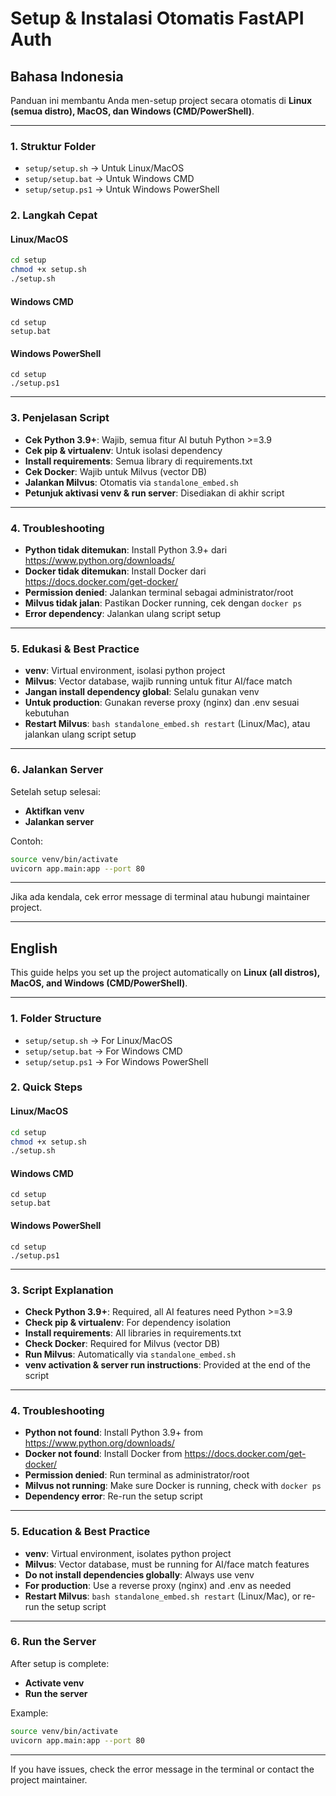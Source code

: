 # Setup & Instalasi Otomatis FastAPI Auth

## Bahasa Indonesia

Panduan ini membantu Anda men-setup project secara otomatis di **Linux (semua distro), MacOS, dan Windows (CMD/PowerShell)**.

---

### 1. Struktur Folder
- `setup/setup.sh` → Untuk Linux/MacOS
- `setup/setup.bat` → Untuk Windows CMD
- `setup/setup.ps1` → Untuk Windows PowerShell

### 2. Langkah Cepat
#### Linux/MacOS
```bash
cd setup
chmod +x setup.sh
./setup.sh
```
#### Windows CMD
```
cd setup
setup.bat
```
#### Windows PowerShell
```
cd setup
./setup.ps1
```

---

### 3. Penjelasan Script
- **Cek Python 3.9+**: Wajib, semua fitur AI butuh Python >=3.9
- **Cek pip & virtualenv**: Untuk isolasi dependency
- **Install requirements**: Semua library di requirements.txt
- **Cek Docker**: Wajib untuk Milvus (vector DB)
- **Jalankan Milvus**: Otomatis via `standalone_embed.sh`
- **Petunjuk aktivasi venv & run server**: Disediakan di akhir script

---

### 4. Troubleshooting
- **Python tidak ditemukan**: Install Python 3.9+ dari https://www.python.org/downloads/
- **Docker tidak ditemukan**: Install Docker dari https://docs.docker.com/get-docker/
- **Permission denied**: Jalankan terminal sebagai administrator/root
- **Milvus tidak jalan**: Pastikan Docker running, cek dengan `docker ps`
- **Error dependency**: Jalankan ulang script setup

---

### 5. Edukasi & Best Practice
- **venv**: Virtual environment, isolasi python project
- **Milvus**: Vector database, wajib running untuk fitur AI/face match
- **Jangan install dependency global**: Selalu gunakan venv
- **Untuk production**: Gunakan reverse proxy (nginx) dan .env sesuai kebutuhan
- **Restart Milvus**: `bash standalone_embed.sh restart` (Linux/Mac), atau jalankan ulang script setup

---

### 6. Jalankan Server
Setelah setup selesai:
- **Aktifkan venv**
- **Jalankan server**

Contoh:
```bash
source venv/bin/activate
uvicorn app.main:app --port 80
```

---

Jika ada kendala, cek error message di terminal atau hubungi maintainer project.


---

## English

This guide helps you set up the project automatically on **Linux (all distros), MacOS, and Windows (CMD/PowerShell)**.

---

### 1. Folder Structure
- `setup/setup.sh` → For Linux/MacOS
- `setup/setup.bat` → For Windows CMD
- `setup/setup.ps1` → For Windows PowerShell

### 2. Quick Steps
#### Linux/MacOS
```bash
cd setup
chmod +x setup.sh
./setup.sh
```
#### Windows CMD
```
cd setup
setup.bat
```
#### Windows PowerShell
```
cd setup
./setup.ps1
```

---

### 3. Script Explanation
- **Check Python 3.9+**: Required, all AI features need Python >=3.9
- **Check pip & virtualenv**: For dependency isolation
- **Install requirements**: All libraries in requirements.txt
- **Check Docker**: Required for Milvus (vector DB)
- **Run Milvus**: Automatically via `standalone_embed.sh`
- **venv activation & server run instructions**: Provided at the end of the script

---

### 4. Troubleshooting
- **Python not found**: Install Python 3.9+ from https://www.python.org/downloads/
- **Docker not found**: Install Docker from https://docs.docker.com/get-docker/
- **Permission denied**: Run terminal as administrator/root
- **Milvus not running**: Make sure Docker is running, check with `docker ps`
- **Dependency error**: Re-run the setup script

---

### 5. Education & Best Practice
- **venv**: Virtual environment, isolates python project
- **Milvus**: Vector database, must be running for AI/face match features
- **Do not install dependencies globally**: Always use venv
- **For production**: Use a reverse proxy (nginx) and .env as needed
- **Restart Milvus**: `bash standalone_embed.sh restart` (Linux/Mac), or re-run the setup script

---

### 6. Run the Server
After setup is complete:
- **Activate venv**
- **Run the server**

Example:
```bash
source venv/bin/activate
uvicorn app.main:app --port 80
```

---

If you have issues, check the error message in the terminal or contact the project maintainer. 